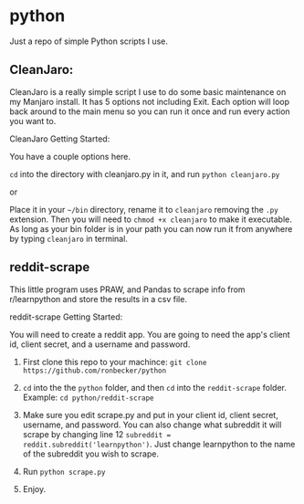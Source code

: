 # python
Just a repo of simple Python scripts I use.

## CleanJaro:
CleanJaro is a really simple script I use to do some basic maintenance on my Manjaro install. It has 5 options not including Exit. Each option will loop back around to the main menu so you can run it once and run every action you want to.

CleanJaro Getting Started:

You have a couple options here.

`cd` into the directory with cleanjaro.py in it, and run `python cleanjaro.py`

or

Place it in your `~/bin` directory, rename it to `cleanjaro` removing the `.py` extension. Then you will need to `chmod +x cleanjaro` to make it executable. As long as your bin folder is in your path you can now run it from anywhere by typing `cleanjaro` in terminal.

## reddit-scrape
This little program uses PRAW, and Pandas to scrape info from r/learnpython and store the results in a csv file. 

reddit-scrape Getting Started:

You will need to create a reddit app. You are going to need the app's client id, client secret, and a username and password. 

1. First clone this repo to your machince: `git clone https://github.com/ronbecker/python`

2. `cd` into the the `python` folder, and then `cd` into the `reddit-scrape` folder. Example: `cd python/reddit-scrape`

3. Make sure you edit scrape.py and put in your client id, client secret, username, and password. You can also change what subreddit it will scrape by changing line 12 `subreddit = reddit.subreddit('learnpython')`. Just change learnpython to the name of the subreddit you wish to scrape. 

4. Run `python scrape.py`

5. Enjoy.

